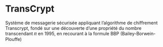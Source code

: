 # TransCrypt
Système de messagerie sécurisée appliquant l’algorithme de chiffrement Transcrypt, fondé sur une découverte d’une propriété du nombre transcendant 𝜋 en 1995, en recourant à la formule BBP (Bailey-Borwein-Plouffe)
